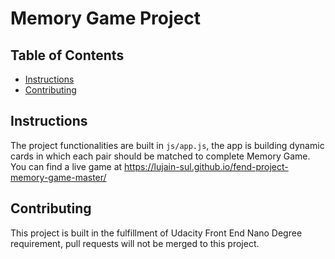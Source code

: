 # Memory Game Project

## Table of Contents

* [Instructions](#instructions)
* [Contributing](#contributing)

## Instructions

The project functionalities are built in `js/app.js`, the app is building dynamic cards in which each pair should be matched to complete Memory Game.
You can find a live game at https://lujain-sul.github.io/fend-project-memory-game-master/

## Contributing

This project is built in the fulfillment of Udacity Front End Nano Degree requirement, pull requests will not be merged to this project.
